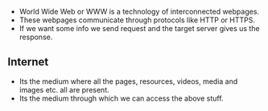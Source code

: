 
- World Wide Web or WWW is a technology of interconnected webpages.
- These webpages communicate through protocols like HTTP or HTTPS.
- If we want some info we send request and the target server gives us the response.


## Internet

- Its the medium where all the pages, resources, videos, media and images etc. all are present.
- Its the medium through which we can access the above stuff.

